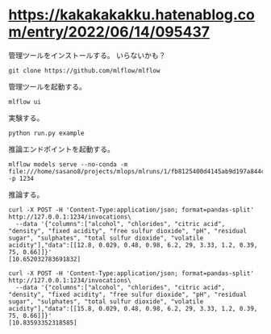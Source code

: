 
# https://kakakakakku.hatenablog.com/entry/2022/06/14/095437

管理ツールをインストールする。
いらないかも？

```
git clone https://github.com/mlflow/mlflow
```

管理ツールを起動する。

```
mlflow ui
```

実験する。

```
python run.py example
```

推論エンドポイントを起動する。

```
mlflow models serve --no-conda -m file:///home/sasano8/projects/mlops/mlruns/1/fb8125400d4145ab9d197a844c2556d2/artifacts/model -p 1234
```

推論する。

```
curl -X POST -H 'Content-Type:application/json; format=pandas-split' http://127.0.0.1:1234/invocations\
  --data '{"columns":["alcohol", "chlorides", "citric acid", "density", "fixed acidity", "free sulfur dioxide", "pH", "residual sugar", "sulphates", "total sulfur dioxide", "volatile acidity"],"data":[[12.8, 0.029, 0.48, 0.98, 6.2, 29, 3.33, 1.2, 0.39, 75, 0.66]]}' 
[10.652032783691832]

curl -X POST -H 'Content-Type:application/json; format=pandas-split' http://127.0.0.1:1234/invocations\
  --data '{"columns":["alcohol", "chlorides", "citric acid", "density", "fixed acidity", "free sulfur dioxide", "pH", "residual sugar", "sulphates", "total sulfur dioxide", "volatile acidity"],"data":[[15.8, 0.029, 0.48, 0.98, 6.2, 29, 3.33, 1.2, 0.39, 75, 0.66]]}' 
[10.83593352318585]
```
